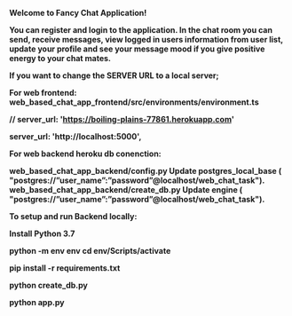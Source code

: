 <b>Welcome to Fancy Chat Application!

You can register and login to the application. In the chat room you can send, receive messages, view logged in users information from user list, update your profile and see your message mood if you give positive energy to your chat mates.

If you want to change the SERVER URL to a local server;

For web frontend:
web_based_chat_app_frontend/src/environments/environment.ts

// server_url: 'https://boiling-plains-77861.herokuapp.com'

server_url: 'http://localhost:5000',

For web backend heroku db conenction:

web_based_chat_app_backend/config.py Update postgres_local_base ( "postgres://”user_name”:”password”@localhost/web_chat_task").
web_based_chat_app_backend/create_db.py Update engine ( "postgres://”user_name”:”password”@localhost/web_chat_task").


To setup and run Backend locally:

Install Python 3.7

python -m env env cd env/Scripts/activate

pip install -r requirements.txt

python create_db.py

python app.py
